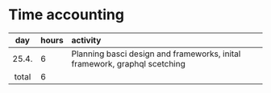 # Time accounting

|  day  | hours | activity                                                                  |
| :---: | :---- | :------------------------------------------------------------------------ |
| 25.4. | 6     | Planning basci design and frameworks, inital framework, graphql scetching |
| total | 6     |                                                                           |
